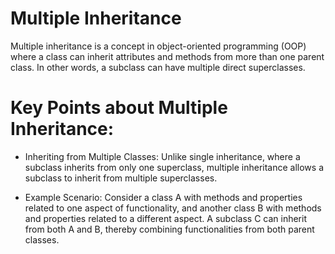 # Multiple Inheritance
Multiple inheritance is a concept in object-oriented programming (OOP) where a class can inherit attributes and methods from more than one parent class. In other words, a subclass can have multiple direct superclasses.

# Key Points about Multiple Inheritance:

- Inheriting from Multiple Classes:
Unlike single inheritance, where a subclass inherits from only one superclass, multiple inheritance allows a subclass to inherit from multiple superclasses.

- Example Scenario:
Consider a class A with methods and properties related to one aspect of functionality, and another class B with methods and properties related to a different aspect. A subclass C can inherit from both A and B, thereby combining functionalities from both parent classes.